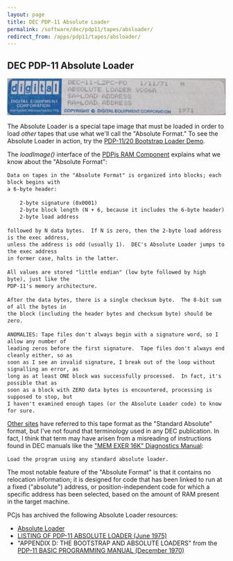 ```yaml
---
layout: page
title: DEC PDP-11 Absolute Loader
permalink: /software/dec/pdp11/tapes/absloader/
redirect_from: /apps/pdp11/tapes/absloader/
---
```


DEC PDP-11 Absolute Loader
--------------------------

[![DEC-11-L2PC-PO](DEC-11-L2PC-PO.jpg)](DEC-11-L2PC-PO.json)

The Absolute Loader is a special tape image that must be loaded in order to load *other* tapes
that use what we'll call the "Absolute Format."  To see the Absolute Loader in action, try the
[PDP-11/20 Bootstrap Loader Demo](/machines/dec/pdp11/1120/bootstrap/debugger/).

The *loadImage()* interface of the [PDPjs RAM Component](/machines/dec/pdp11/lib/ram.js) explains what
we know about the "Absolute Format":

	Data on tapes in the "Absolute Format" is organized into blocks; each block begins with
	a 6-byte header:
	
	    2-byte signature (0x0001)
	    2-byte block length (N + 6, because it includes the 6-byte header)
	    2-byte load address
	
	followed by N data bytes.  If N is zero, then the 2-byte load address is the exec address,
	unless the address is odd (usually 1).  DEC's Absolute Loader jumps to the exec address
	in former case, halts in the latter.
	
	All values are stored "little endian" (low byte followed by high byte), just like the
	PDP-11's memory architecture.
	
	After the data bytes, there is a single checksum byte.  The 8-bit sum of all the bytes in
	the block (including the header bytes and checksum byte) should be zero.
	
	ANOMALIES: Tape files don't always begin with a signature word, so I allow any number of
	leading zeros before the first signature.  Tape files don't always end cleanly either, so as
	soon as I see an invalid signature, I break out of the loop without signalling an error, as
	long as at least ONE block was successfully processed.  In fact, it's possible that as
	soon as a block with ZERO data bytes is encountered, processing is supposed to stop, but
	I haven't examined enough tapes (or the Absolute Loader code) to know for sure.

[Other sites](http://www.retrocmp.com/stories/dec-pc05-papertape/242-dec-pc05-working-with-paper-tapes)
have referred to this tape format as the "Standard Absolute" format, but I've not found that terminology
used in any DEC publication.  In fact, I think that term may have arisen from a misreading of instructions
found in DEC manuals like the ["MEM EXER 16K" Diagnostics Manual](https://1drv.ms/b/s!ArcO_mFRe1Z9gp49VqkiYkHIFs_VGA?e=3E9FRN):

	Load the program using any standard absolute loader.

The most notable feature of the "Absolute Format" is that it contains no relocation information; it is
designed for code that has been linked to run at a fixed ("absolute") address, or position-independent code
for which a specific address has been selected, based on the amount of RAM present in the target machine.

PCjs has archived the following Absolute Loader resources:

- [Absolute Loader](DEC-11-L2PC-PO.json)
- [LISTING OF PDP-11 ABSOLUTE LOADER (June 1975)](https://1drv.ms/b/s!ArcO_mFRe1Z9gp5GZuQhJdSZrND9_g?e=c4gZI6)
- "APPENDIX D: THE BOOTSTRAP AND ABSOLUTE LOADERS" from the [PDP-11 BASIC PROGRAMMING MANUAL (December 1970)](https://1drv.ms/b/s!ArcO_mFRe1Z9gp4hZ_ESc_wYWccLhg?e=UAT48R) 
